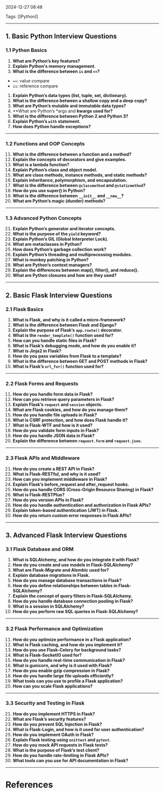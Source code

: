2024-12-27 08:48

Tags: [[Python]]

---

## **1. Basic Python Interview Questions**

### **1.1 Python Basics**

1. **What are Python’s key features?**
2. **Explain Python's memory management.**
3. **What is the difference between `is` and `==`?**
- `==`: value compare
- `is`: reference compare
1. **Explain Python’s data types (list, tuple, set, dictionary).**
2. **What is the difference between a shallow copy and a deep copy?**
3. **What are Python’s mutable and immutable data types?**
4. **What are Python’s *args and **kwargs used for?**
5. **What is the difference between Python 2 and Python 3?**
6. **Explain Python’s `with` statement.**
7. **How does Python handle exceptions?**

---

### **1.2 Functions and OOP Concepts**

11. **What is the difference between a function and a method?**
12. **Explain the concepts of decorators and give examples.**
13. **What is a lambda function?**
14. **Explain Python’s class and object model.**
15. **What are class methods, instance methods, and static methods?**
16. **Explain inheritance, polymorphism, and encapsulation.**
17. **What is the difference between `@classmethod` and `@staticmethod`?**
18. **How do you use super() in Python?**
19. **What is the difference between `__init__` and `__new__`?**
20. **What are Python’s magic (dunder) methods?**

---

### **1.3 Advanced Python Concepts**

21. **Explain Python’s generator and iterator concepts.**
22. **What is the purpose of the `yield` keyword?**
23. **Explain Python’s GIL (Global Interpreter Lock).**
24. **What are metaclasses in Python?**
25. **How does Python’s garbage collection work?**
26. **Explain Python’s threading and multiprocessing modules.**
27. **What is monkey patching in Python?**
28. **What are Python’s context managers?**
29. **Explain the differences between map(), filter(), and reduce().**
30. **What are Python closures and how are they used?**

---

## **2. Basic Flask Interview Questions**

### **2.1 Flask Basics**

1. **What is Flask, and why is it called a micro-framework?**
2. **What is the difference between Flask and Django?**
3. **Explain the purpose of Flask’s `app.route()` decorator.**
4. **What is the `render_template()` function used for?**
5. **How can you handle static files in Flask?**
6. **What is Flask’s debugging mode, and how do you enable it?**
7. **What is Jinja2 in Flask?**
8. **How do you pass variables from Flask to a template?**
9. **What is the difference between GET and POST methods in Flask?**
10. **What is Flask’s `url_for()` function used for?**

---

### **2.2 Flask Forms and Requests**

11. **How do you handle form data in Flask?**
12. **How can you retrieve query parameters in Flask?**
13. **Explain Flask’s `request` and `session` objects.**
14. **What are Flask cookies, and how do you manage them?**
15. **How do you handle file uploads in Flask?**
16. **What is CSRF protection, and how does Flask handle it?**
17. **What is Flask-WTF and how is it used?**
18. **How do you validate form inputs in Flask?**
19. **How do you handle JSON data in Flask?**
20. **Explain the difference between `request.form` and `request.json`.**

---

### **2.3 Flask APIs and Middleware**

21. **How do you create a REST API in Flask?**
22. **What is Flask-RESTful, and why is it used?**
23. **How can you implement middleware in Flask?**
24. **Explain Flask’s before_request and after_request hooks.**
25. **How do you handle CORS (Cross-Origin Resource Sharing) in Flask?**
26. **What is Flask-RESTPlus?**
27. **How do you version APIs in Flask?**
28. **How do you handle authentication and authorization in Flask APIs?**
29. **Explain token-based authentication (JWT) in Flask.**
30. **How do you return custom error responses in Flask APIs?**

---

## **3. Advanced Flask Interview Questions**

### **3.1 Flask Database and ORM**

1. **What is SQLAlchemy, and how do you integrate it with Flask?**
2. **How do you create and use models in Flask-SQLAlchemy?**
3. **What are Flask-Migrate and Alembic used for?**
4. **Explain database migrations in Flask.**
5. **How do you manage database transactions in Flask?**
6. **How do you define relationships between tables in Flask-SQLAlchemy?**
7. **Explain the concept of query filters in Flask-SQLAlchemy.**
8. **How do you handle database connection pooling in Flask?**
9. **What is a session in SQLAlchemy?**
10. **How do you perform raw SQL queries in Flask-SQLAlchemy?**

---

### **3.2 Flask Performance and Optimization**

11. **How do you optimize performance in a Flask application?**
12. **What is Flask caching, and how do you implement it?**
13. **How do you use Flask-Celery for background tasks?**
14. **What is Flask-SocketIO used for?**
15. **How do you handle real-time communication in Flask?**
16. **What is gunicorn, and why is it used with Flask?**
17. **How do you enable gzip compression in Flask?**
18. **How do you handle large file uploads efficiently?**
19. **What tools can you use to profile a Flask application?**
20. **How can you scale Flask applications?**

---

### **3.3 Security and Testing in Flask**

21. **How do you implement HTTPS in Flask?**
22. **What are Flask’s security features?**
23. **How do you prevent SQL Injection in Flask?**
24. **What is Flask-Login, and how is it used for user authentication?**
25. **How do you implement OAuth in Flask?**
26. **Explain Flask testing using `unittest` and `pytest`.**
27. **How do you mock API requests in Flask tests?**
28. **What is the purpose of Flask’s test client?**
29. **How do you handle rate-limiting in Flask APIs?**
30. **What tools can you use for API documentation in Flask?**

---
# References
